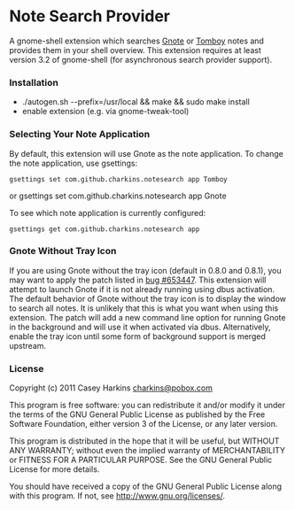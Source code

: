 Note Search Provider
=====================
A gnome-shell extension which searches [Gnote][1] or [Tomboy][2] notes and
provides them in your shell overview. This extension requires at least
version 3.2 of gnome-shell (for asynchronous search provider support).

### Installation
* ./autogen.sh --prefix=/usr/local && make && sudo make install
* enable extension (e.g. via gnome-tweak-tool)

### Selecting Your Note Application
By default, this extension will use Gnote as the note application. To change
the note application, use gsettings:

    gsettings set com.github.charkins.notesearch app Tomboy
or
    gsettings set com.github.charkins.notesearch app Gnote

To see which note application is currently configured:

    gsettings get com.github.charkins.notesearch app

### Gnote Without Tray Icon
If you are using Gnote without the tray icon (default in 0.8.0 and 0.8.1),
you may want to apply the patch listed in [bug #653447][3]. This
extension will attempt to launch Gnote if it is not already running using
dbus activation. The default behavior of Gnote without the tray icon is
to display the window to search all notes. It is unlikely that this is
what you want when using this extension. The patch will add a new command
line option for running Gnote in the background and will use it when
activated via dbus. Alternatively, enable the tray icon until some form
of background support is merged upstream.

### License
Copyright (c) 2011 Casey Harkins <charkins@pobox.com>

This program is free software: you can redistribute it and/or modify
it under the terms of the GNU General Public License as published by
the Free Software Foundation, either version 3 of the License, or
any later version.

This program is distributed in the hope that it will be useful,
but WITHOUT ANY WARRANTY; without even the implied warranty of
MERCHANTABILITY or FITNESS FOR A PARTICULAR PURPOSE.  See the
GNU General Public License for more details.

You should have received a copy of the GNU General Public License
along with this program.  If not, see <http://www.gnu.org/licenses/>.

[1]: https://live.gnome.org/Gnote
[2]: http://projects.gnome.org/tomboy/
[3]: https://bugzilla.gnome.org/show_bug.cgi?id=653447
